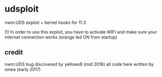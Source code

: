 # udsploit
nwm:UDS exploit + kernel hooks for 11.3

(!) In order to use this exploit, you have to activate WIFI and make sure your internet connection works (orange led ON from startup)

## credit
nwm:UDS bug discovered by yellows8 (mid 2016)
all code here written by smea (early 2017)
